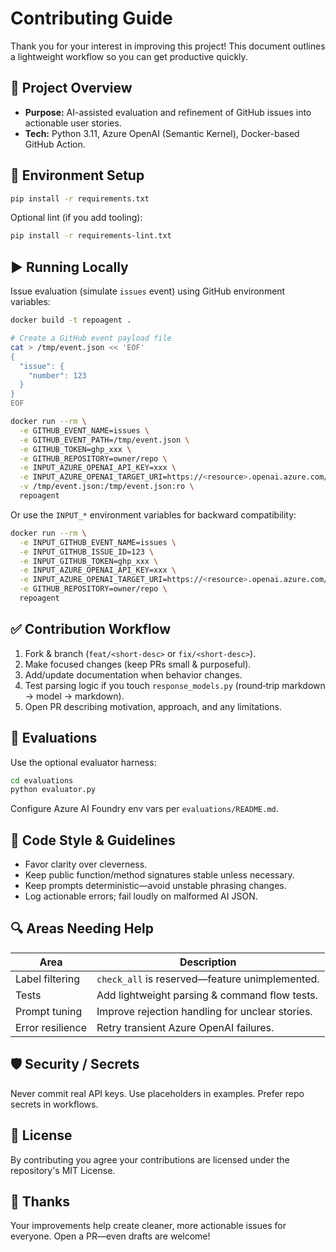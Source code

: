 # Contributing Guide

Thank you for your interest in improving this project! This document outlines a lightweight workflow so you can get productive quickly.

## 🧱 Project Overview
- **Purpose:** AI-assisted evaluation and refinement of GitHub issues into actionable user stories.
- **Tech:** Python 3.11, Azure OpenAI (Semantic Kernel), Docker-based GitHub Action.

## 🔧 Environment Setup
```bash
pip install -r requirements.txt
```
Optional lint (if you add tooling):
```bash
pip install -r requirements-lint.txt
```

## ▶️ Running Locally
Issue evaluation (simulate `issues` event) using GitHub environment variables:
```bash
docker build -t repoagent .

# Create a GitHub event payload file
cat > /tmp/event.json << 'EOF'
{
  "issue": {
    "number": 123
  }
}
EOF

docker run --rm \
  -e GITHUB_EVENT_NAME=issues \
  -e GITHUB_EVENT_PATH=/tmp/event.json \
  -e GITHUB_TOKEN=ghp_xxx \
  -e GITHUB_REPOSITORY=owner/repo \
  -e INPUT_AZURE_OPENAI_API_KEY=xxx \
  -e INPUT_AZURE_OPENAI_TARGET_URI=https://<resource>.openai.azure.com/... \
  -v /tmp/event.json:/tmp/event.json:ro \
  repoagent
```

Or use the `INPUT_*` environment variables for backward compatibility:
```bash
docker run --rm \
  -e INPUT_GITHUB_EVENT_NAME=issues \
  -e INPUT_GITHUB_ISSUE_ID=123 \
  -e INPUT_GITHUB_TOKEN=ghp_xxx \
  -e INPUT_AZURE_OPENAI_API_KEY=xxx \
  -e INPUT_AZURE_OPENAI_TARGET_URI=https://<resource>.openai.azure.com/... \
  -e GITHUB_REPOSITORY=owner/repo \
  repoagent
```

## ✅ Contribution Workflow
1. Fork & branch (`feat/<short-desc>` or `fix/<short-desc>`).
2. Make focused changes (keep PRs small & purposeful).
3. Add/update documentation when behavior changes.
4. Test parsing logic if you touch `response_models.py` (round‑trip markdown → model → markdown).
5. Open PR describing motivation, approach, and any limitations.

## 🧪 Evaluations
Use the optional evaluator harness:
```bash
cd evaluations
python evaluator.py
```
Configure Azure AI Foundry env vars per `evaluations/README.md`.

## 🧭 Code Style & Guidelines
- Favor clarity over cleverness.
- Keep public function/method signatures stable unless necessary.
- Keep prompts deterministic—avoid unstable phrasing changes.
- Log actionable errors; fail loudly on malformed AI JSON.

## 🔍 Areas Needing Help
| Area | Description |
| ---- | ----------- |
| Label filtering | `check_all` is reserved—feature unimplemented. |
| Tests | Add lightweight parsing & command flow tests. |
| Prompt tuning | Improve rejection handling for unclear stories. |
| Error resilience | Retry transient Azure OpenAI failures. |

## 🛡️ Security / Secrets
Never commit real API keys. Use placeholders in examples. Prefer repo secrets in workflows.

## 📜 License
By contributing you agree your contributions are licensed under the repository's MIT License.

## 🙌 Thanks
Your improvements help create cleaner, more actionable issues for everyone. Open a PR—even drafts are welcome!
